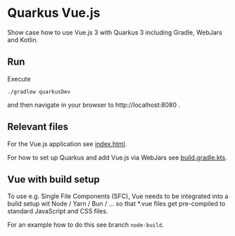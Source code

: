 # Quarkus Vue.js

Show case how to use Vue.js 3 with Quarkus 3 including Gradle, WebJars and Kotlin.

## Run

Execute
```shell
./gradlew quarkusDev
```

and then navigate in your browser to http://localhost:8080 .

## Relevant files

For the Vue.js application see [index.html](src/main/resources/META-INF/resources/index.html).

For how to set up Quarkus and add Vue.js via WebJars see [build.gradle.kts](build.gradle.kts).

## Vue with build setup

To use e.g. Single File Components (SFC), Vue needs to be integrated into a build setup wit Node / Yarn / Bun / ... so that
*.vue files get pre-compiled to standard JavaScript and CSS files.

For an example how to do this see branch `node-build`.


